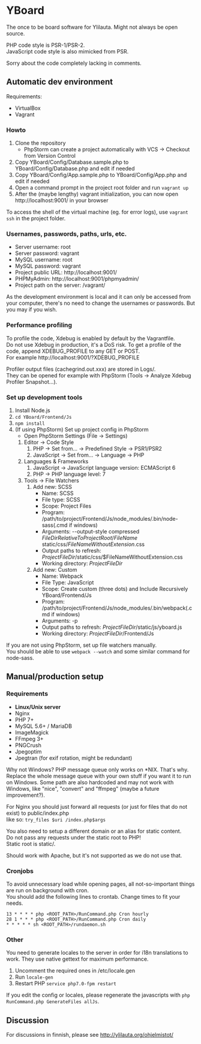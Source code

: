 # YBoard
The once to be board software for Ylilauta. Might not always be open source.

PHP code style is PSR-1/PSR-2.  
JavaScript code style is also mimicked from PSR.

Sorry about the code completely lacking in comments.

## Automatic dev environment
Requirements:
* VirtualBox
* Vagrant

### Howto
1. Clone the repository
   * PhpStorm can create a project automatically with VCS -> Checkout from Version Control
2. Copy YBoard/Config/Database.sample.php to YBoard/Config/Database.php and edit if needed
3. Copy YBoard/Config/App.sample.php to YBoard/Config/App.php and edit if needed
4. Open a command prompt in the project root folder and run `vagrant up`
5. After the (maybe lengthy) vagrant initialization, you can now open http://localhost:9001/ in your browser

To access the shell of the virtual machine (eg. for error logs), use `vagrant ssh` in the project folder.

### Usernames, passwords, paths, urls, etc.
* Server username: root
* Server password: vagrant
* MySQL username: root
* MySQL password: vagrant
* Project public URL: http://localhost:9001/
* PHPMyAdmin: http://localhost:9001/phpmyadmin/
* Project path on the server: /vagrant/

As the development environment is local and it can only be accessed from your computer,
there's no need to change the usernames or passwords. But you may if you wish.

### Performance profiling
To profile the code, Xdebug is enabled by default by the Vagrantfile.  
Do not use Xdebug in production, it's a DoS risk.
To get a profile of the code, append XDEBUG_PROFILE to any GET or POST.  
For example http://localhost:9001/?XDEBUG_PROFILE

Profiler output files (cachegrind.out.xxx) are stored in Logs/.  
They can be opened for example with PhpStorm (Tools -> Analyze Xdebug Profiler Snapshot...).

### Set up development tools
1. Install Node.js
2. `cd YBoard/Frontend/Js`
3. `npm install`
4. (If using PhpStorm) Set up project config in PhpStorm
    * Open PhpStorm Settings (File -> Settings)
    1. Editor -> Code Style
        1. PHP -> Set from... -> Predefined Style -> PSR1/PSR2
        2. JavaScript -> Set from... -> Language -> PHP
    2. Languages & Frameworks
        1. JavaScript -> JavaScript language version: ECMAScript 6
        2. PHP -> PHP language level: 7
    3. Tools -> File Watchers
        1. Add new: SCSS
            * Name: SCSS
            * File type: SCSS
            * Scope: Project Files
            * Program: /path/to/project/Frontend/Js/node_modules/.bin/node-sass(.cmd if windows)
            * Arguments: --output-style compressed $FileDirRelativeToProjectRoot$/$FileName$ static/css/$FileNameWithoutExtension$.css
            * Output paths to refresh: $ProjectFileDir$/static/css/$FileNameWithoutExtension.css
            * Working directory: $ProjectFileDir$
        2. Add new: Custom
            * Name: Webpack
            * File Type: JavaScript
            * Scope: Create custom (three dots) and Include Recursively YBoard/Frontend/Js
            * Program: /path/to/project/Frontend/Js/node_modules/.bin/webpack(.cmd if windows)
            * Arguments: -p
            * Output paths to refresh: $ProjectFileDir$/static/js/yboard.js
            * Working directory: $ProjectFileDir$/Frontend/Js

If you are not using PhpStorm, set up file watchers manually.  
You should be able to use `webpack --watch` and some similar command for node-sass.


## Manual/production setup
### Requirements
* **Linux/Unix server**
* Nginx
* PHP 7+
* MySQL 5.6+ / MariaDB
* ImageMagick
* FFmpeg 3+
* PNGCrush
* Jpegoptim
* Jpegtran (for exif rotation, might be redundant)

Why not Windows? PHP message queue only works on *NIX. That's why.
Replace the whole message queue with your own stuff if you want it to run on Windows.
Some path are also hardcoded and may not work with Windows, like "nice", "convert" and "ffmpeg" (maybe a future improvement?).

For Nginx you should just forward all requests (or just for files that do not exist) to public/index.php  
like so: `try_files $uri /index.php$args`

You also need to setup a different domain or an alias for static content.  
Do not pass any requests under the static root to PHP!  
Static root is static/.

Should work with Apache, but it's not supported as we do not use that.

### Cronjobs
To avoid unnecessary load while opening pages, all not-so-important things are run on background with cron.  
You should add the following lines to crontab. Change times to fit your needs.

```
13 * * * * php <ROOT_PATH>/RunCommand.php Cron hourly
28 1 * * * php <ROOT_PATH>/RunCommand.php Cron daily
* * * * * sh <ROOT_PATH>/rundaemon.sh
```

### Other
You need to generate locales to the server in order for i18n translations to work.
They use native gettext for maximum performance.
1. Uncomment the required ones in /etc/locale.gen
2. Run `locale-gen`
3. Restart PHP `service php7.0-fpm restart`

If you edit the config or locales, please regenerate the javascripts with `php RunCommand.php GenerateFiles allJs`.


## Discussion
For discussions in finnish, please see http://ylilauta.org/ohjelmistot/
